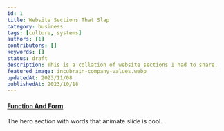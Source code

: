 ```yaml
---
id: 1
title: Website Sections That Slap
category: business
tags: [culture, systems]
authors: [1]
contributors: []
keywords: []
status: draft
description: This is a collation of website sections I had to share.
featured_image: incubrain-company-values.webp
updatedAt: 2023/11/08
publishedAt: 2023/10/18
---
```


#### [Function And Form](https://www.functionandform.co.uk/)

The hero section with words that animate slide is cool.
